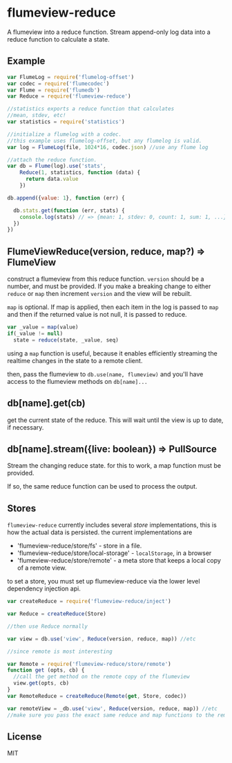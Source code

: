 # flumeview-reduce

A flumeview into a reduce function.
Stream append-only log data into a reduce function to calculate a state.

## Example

``` js
var FlumeLog = require('flumelog-offset')
var codec = require('flumecodec')
var Flume = require('flumedb')
var Reduce = require('flumeview-reduce')

//statistics exports a reduce function that calculates
//mean, stdev, etc!
var statistics = require('statistics')

//initialize a flumelog with a codec.
//this example uses flumelog-offset, but any flumelog is valid.
var log = FlumeLog(file, 1024*16, codec.json) //use any flume log

//attach the reduce function.
var db = Flume(log).use('stats',
    Reduce(1, statistics, function (data) {
      return data.value
    })

db.append({value: 1}, function (err) {

  db.stats.get(function (err, stats) {
    console.log(stats) // => {mean: 1, stdev: 0, count: 1, sum: 1, ...}
  })
})
```

## FlumeViewReduce(version, reduce, map?) => FlumeView

construct a flumeview from this reduce function. `version` should be a number,
and must be provided. If you make a breaking change to either `reduce` or `map`
then increment `version` and the view will be rebuilt.

`map` is optional. If map is applied, then each item in the log is passed to `map`
and then if the returned value is not null, it is passed to reduce.

``` js
var _value = map(value)
if(_value != null)
  state = reduce(state, _value, seq)
```

using a `map` function is useful, because it enables efficiently streaming the realtime
changes in the state to a remote client.

then, pass the flumeview to `db.use(name, flumeview)`
and you'll have access to the flumeview methods on `db[name]...`

## db[name].get(cb)

get the current state of the reduce. This will wait until the view is up to date, if necessary.

## db[name].stream({live: boolean}) => PullSource

Stream the changing reduce state. for this to work, a map function must be provided.

If so, the same reduce function can be used to process the output.

## Stores

`flumeview-reduce` currently includes several _store_ implementations,
this is how the actual data is persisted. the current implementations are

* 'flumeview-reduce/store/fs' - store in a file.
* 'flumeview-reduce/store/local-storage' - `localStorage`, in a browser
* 'flumeview-reduce/store/remote' - a meta store that keeps a local copy of a remote view.

to set a store, you must set up flumeview-reduce via the lower level dependency injection api.

``` js
var createReduce = require('flumeview-reduce/inject')

var Reduce = createReduce(Store)

//then use Reduce normally

var view = db.use('view', Reduce(version, reduce, map)) //etc

//since remote is most interesting

var Remote = require('flumeview-reduce/store/remote')
function get (opts, cb) {
  //call the get method on the remote copy of the flumeview
  view.get(opts, cb)
}
var RemoteReduce = createReduce(Remote(get, Store, codec))

var remoteView = _db.use('view', Reduce(version, reduce, map)) //etc
//make sure you pass the exact same reduce and map functions to the remote view!
```

## License

MIT

